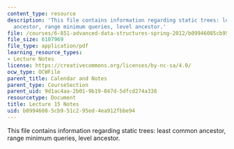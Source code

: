 ```yaml
---
content_type: resource
description: 'This file contains information regarding static trees: least common
  ancestor, range minimum queries, level ancestor.'
file: /courses/6-851-advanced-data-structures-spring-2012/b09946085cb951c295ed4ea912fbbe94_MIT6_851S12_Lec15.pdf
file_size: 6107969
file_type: application/pdf
learning_resource_types:
- Lecture Notes
license: https://creativecommons.org/licenses/by-nc-sa/4.0/
ocw_type: OCWFile
parent_title: Calendar and Notes
parent_type: CourseSection
parent_uid: 9d1ac4aa-2b01-9b19-847d-5dfcd274a338
resourcetype: Document
title: Lecture 15 Notes
uid: b0994608-5cb9-51c2-95ed-4ea912fbbe94
---
```

This file contains information regarding static trees: least common ancestor, range minimum queries, level ancestor.